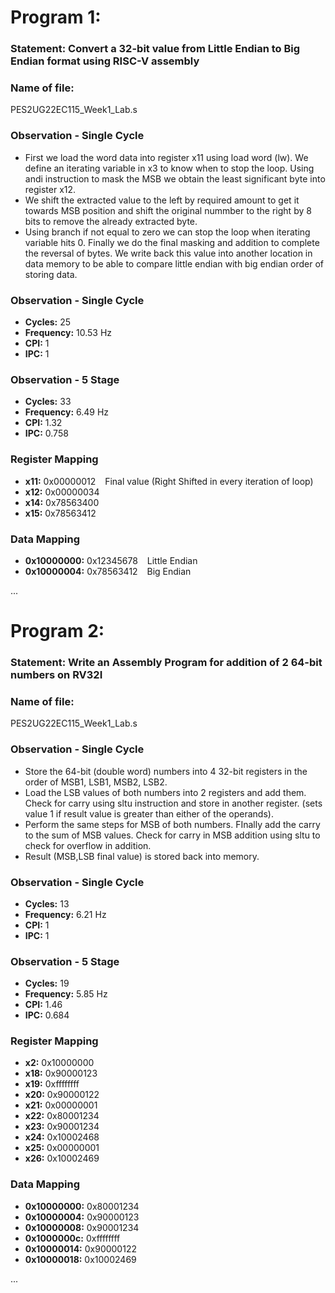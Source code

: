 # Program 1: 
### Statement: Convert a 32-bit value from Little Endian to Big Endian format using RISC-V assembly

### Name of file:
PES2UG22EC115_Week1_Lab.s

### Observation - Single Cycle
- First we load the word data into register x11 using load word (lw). We define an iterating variable in x3 to know when to stop the loop. Using andi instruction to mask the MSB we obtain the least significant byte into register x12. 
- We shift the extracted value to the left by required amount to get it towards MSB position and shift the original nummber to the right by 8 bits to remove the already extracted byte.
- Using branch if not equal to zero we can stop the loop when iterating variable hits 0. Finally we do the final masking and addition to complete the reversal of bytes. We write back this value into another location in data memory to be able to compare little endian with big endian order of storing data.

### Observation - Single Cycle
- **Cycles:** 25
- **Frequency:** 10.53 Hz
- **CPI:** 1
- **IPC:** 1

### Observation - 5 Stage
- **Cycles:** 33 
- **Frequency:** 6.49 Hz
- **CPI:** 1.32
- **IPC:** 0.758

### Register Mapping
- **x11:** 0x00000012  &ensp; Final value (Right Shifted in every iteration of loop)
- **x12:** 0x00000034
- **x14:** 0x78563400
- **x15:** 0x78563412

### Data Mapping
- **0x10000000:** 0x12345678  &ensp; Little Endian
- **0x10000004:** 0x78563412  &ensp; Big Endian

...



# Program 2: 
### Statement: Write an Assembly Program for addition of 2 64-bit numbers on RV32I

### Name of file:
PES2UG22EC115_Week1_Lab.s

### Observation - Single Cycle
- Store the 64-bit (double word) numbers into 4 32-bit registers in the order of MSB1, LSB1, MSB2, LSB2.
- Load the LSB values of both numbers into 2 registers and add them. Check for carry using sltu instruction and store in another register. (sets value 1 if result value is greater  than either of the operands).
- Perform the same steps for MSB of both numbers. FInally add the carry to the sum of MSB values. Check for carry in MSB addition using sltu to check for overflow in addition.
- Result (MSB,LSB final value) is stored back into memory.

### Observation - Single Cycle
- **Cycles:** 13
- **Frequency:** 6.21 Hz
- **CPI:** 1
- **IPC:** 1

### Observation - 5 Stage
- **Cycles:** 19 
- **Frequency:** 5.85 Hz
- **CPI:** 1.46
- **IPC:** 0.684
 
### Register Mapping
- **x2:**  0x10000000
- **x18:** 0x90000123
- **x19:** 0xffffffff
- **x20:** 0x90000122
- **x21:** 0x00000001
- **x22:** 0x80001234
- **x23:** 0x90001234
- **x24:** 0x10002468
- **x25:** 0x00000001
- **x26:** 0x10002469

### Data Mapping
- **0x10000000:** 0x80001234
- **0x10000004:** 0x90000123
- **0x10000008:** 0x90001234
- **0x1000000c:** 0xffffffff
- **0x10000014:** 0x90000122
- **0x10000018:** 0x10002469

...